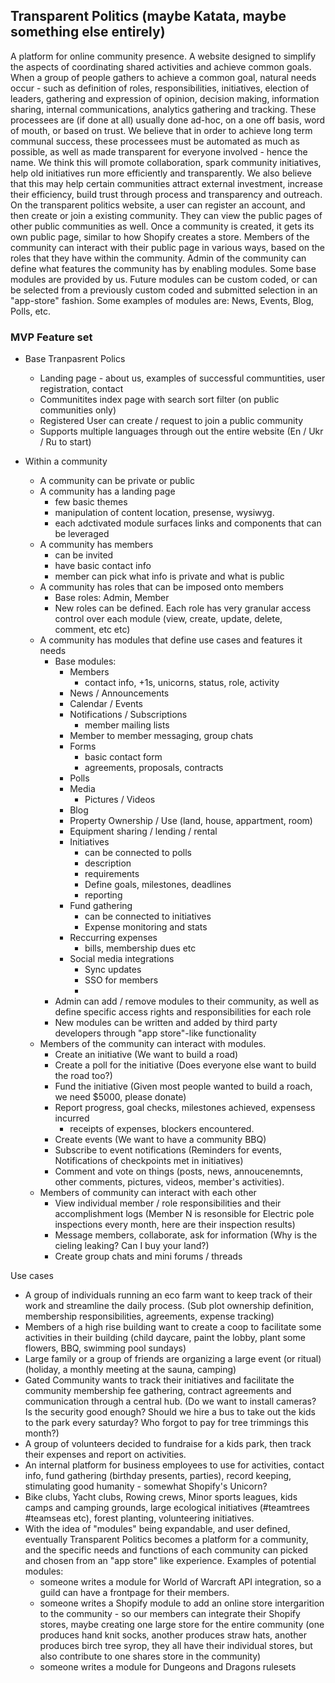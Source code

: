 ## Transparent Politics (maybe Katata, maybe something else entirely)


A platform for online community presence. A website designed to simplify the aspects of coordinating shared activities and achieve common goals.
When a group of people gathers to achieve a common goal, natural needs occur - such as definition of roles, responsibilities, initiatives, election of leaders, gathering and expression of opinion, decision making, information sharing, internal communications, analytics gathering and tracking. These processees are (if done at all) usually done ad-hoc, on a one off basis, word of mouth, or based on trust. 
We believe that in order to achieve long term communal success, these processees must be automated as much as possible, as well as made transparent for everyone involved - hence the name. We think this will promote collaboration, spark community initiatives, help old initiatives run more efficiently and transparently. We also believe that this may help certain communities attract external investment, increase their efficiency, build trust through process and transparency and outreach.
On the transparent politics website, a user can register an account, and then create or join a existing community. They can view the public pages of other public communities as well. Once a community is created, it gets its own public page, similar to how Shopify creates a store. Members of the community can interact with their public page in various ways, based on the roles that they have within the community. Admin of the community can define what features the community has by enabling modules. Some base modules are provided by us. Future modules can be custom coded, or can be selected from a previously custom coded and submitted selection in an "app-store" fashion. Some examples of modules are: News, Events, Blog, Polls, etc.


### MVP Feature set

- Base Tranpasrent Polics
	- Landing page - about us, examples of successful communtities, user registration, contact
	- Communitites index page with search sort filter (on public communities only)
	- Registered User can create / request to join a public community
	- Supports multiple languages through out the entire website (En / Ukr / Ru to start)

- Within a community
	- A community can be private or public
	- A community has a landing page 
		- few basic themes
		- manipulation of content location, presense, wysiwyg.
		- each adctivated module surfaces links and components that can be leveraged
	- A community has members
		- can be invited
		- have basic contact info
		- member can pick what info is private and what is public
	- A community has roles that can be imposed onto members
		- Base roles: Admin, Member
		- New roles can be defined. Each role has very granular access control over each module (view, create, update, delete, comment, etc etc)
	- A community has modules that define use cases and features it needs
		- Base modules:
			- Members
				- contact info, +1s, unicorns, status, role, activity
			- News / Announcements
			- Calendar / Events
			- Notifications / Subscriptions
				- member mailing lists
			- Member to member messaging, group chats
			- Forms
				- basic contact form
				- agreements, proposals, contracts
			- Polls
			- Media
				- Pictures / Videos
			- Blog
			- Property Ownership / Use (land, house, appartment, room)
			- Equipment sharing / lending / rental
			- Initiatives
				- can be connected to polls
				- description
				- requirements
				- Define goals, milestones, deadlines
				- reporting
			- Fund gathering
				- can be connected to initiatives
				- Expense monitoring and stats
			- Reccurring expenses
				- bills, membership dues etc
			- Social media integrations
				- Sync updates
				- SSO for members
				- 
		- Admin can add  / remove modules to their community, as well as define specific access rights and responsibilities for each role
		- New modules can be written and added by third party developers through "app store"-like functionality
	- Members of the community can interact with modules. 
		- Create an initiative (We want to build a road)
		- Create a poll for the initiative (Does everyone else want to build the road too?)
		- Fund the initiative (Given most people wanted to build a roach, we need $5000, please donate)
		- Report progress, goal checks, milestones achieved, expensess incurred
			- receipts of expenses, blockers encountered.
		- Create events (We want to have a community BBQ)
		- Subscribe to event notifications (Reminders for events, Notifications of checkpoints met in initiatives)
		- Comment and vote on things (posts, news, annoucenemnts, other comments, pictures, videos, member's activities).
	- Members of community can interact with each other
		- View individual member / role responsibilities and their accomplishment logs (Member N is resonsible for Electric pole inspections every month, here are their inspection results)
		- Message members, collaborate, ask for information (Why is the cieling leaking? Can I buy your land?)
		- Create group chats and mini forums / threads


Use cases
- A group of individuals running an eco farm want to keep track of their work and streamline the daily process. (Sub plot ownership definition, membership responsibilities, agreements, expense tracking)
- Members of a high rise building want to create a coop to facilitate some activities in their building (child daycare, paint the lobby, plant some flowers, BBQ, swimming pool sundays)
- Large family or a group of friends are organizing a large event (or ritual) (holiday, a monthly meeting at the sauna, camping)
- Gated Community wants to track their initiatives and facilitate the community membership fee gathering, contract agreements and communication through a central hub. (Do we want to install cameras? Is the security good enough? Should we hire a bus to take out the kids to the park every saturday? Who forgot to pay for tree trimmings this month?)
- A group of volunteers decided to fundraise for a kids park, then track their expenses and report on activities.
- An internal platform for business employees to use for activities, contact info, fund gathering (birthday presents, parties), record keeping, stimulating good humanity - somewhat Shopify's Unicorn?
- Bike clubs, Yacht clubs, Rowing crews, Minor sports leagues, kids camps and camping grounds, large ecological initiatives (#teamtrees #teamseas etc), forest planting, volunteering initiatives.
- With the idea of "modules" being expandable, and user defined, eventually Transparent Politics becomes a platform for a community, and the specific needs and functions of each community can picked and chosen from an "app store" like experience. 
	Examples of potential modules:
	- someone writes a module for World of Warcraft API integration, so a guild can have a frontpage for their members. 
	- someone writes a Shopify module to add an online store intergarition to the community - so our members can integrate their Shopify stores, maybe creating one large store for the entire community (one produces hand knit socks, another produces straw hats, another produces birch tree syrop, they all have their individual stores, but also contribute to one shares store in the community) 
	- someone writes a module for Dungeons and Dragons rulesets




